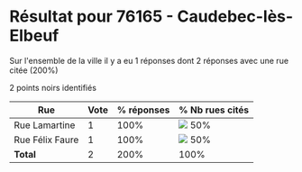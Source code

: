 # Résultat pour 76165 - Caudebec-lès-Elbeuf

Sur l'ensemble de la ville il y a eu 1 réponses dont 2 réponses avec une rue citée (200%)

2 points noirs identifiés

| Rue | Vote | % réponses | % Nb rues cités|
|-----|------|------------|----------------|
| Rue Lamartine | 1 | 100% | <img src="../../img/bar_50.gif" />&nbsp;50%|
| Rue Félix Faure | 1 | 100% | <img src="../../img/bar_50.gif" />&nbsp;50%|
| **Total** | 2 | 200% | 100%|
